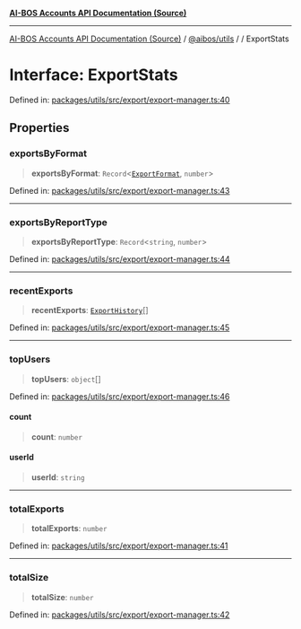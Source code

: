 [**AI-BOS Accounts API Documentation (Source)**](../../../README.md)

***

[AI-BOS Accounts API Documentation (Source)](../../../README.md) / [@aibos/utils](../README.md) / [](../README.md) / ExportStats

# Interface: ExportStats

Defined in: [packages/utils/src/export/export-manager.ts:40](https://github.com/pohlai88/accounts/blob/48103fb36d28b2b9bfb33472b6de2f719773cde9/packages/utils/src/export/export-manager.ts#L40)

## Properties

### exportsByFormat

> **exportsByFormat**: `Record`\<[`ExportFormat`](../enumerations/ExportFormat.md), `number`\>

Defined in: [packages/utils/src/export/export-manager.ts:43](https://github.com/pohlai88/accounts/blob/48103fb36d28b2b9bfb33472b6de2f719773cde9/packages/utils/src/export/export-manager.ts#L43)

***

### exportsByReportType

> **exportsByReportType**: `Record`\<`string`, `number`\>

Defined in: [packages/utils/src/export/export-manager.ts:44](https://github.com/pohlai88/accounts/blob/48103fb36d28b2b9bfb33472b6de2f719773cde9/packages/utils/src/export/export-manager.ts#L44)

***

### recentExports

> **recentExports**: [`ExportHistory`](ExportHistory.md)[]

Defined in: [packages/utils/src/export/export-manager.ts:45](https://github.com/pohlai88/accounts/blob/48103fb36d28b2b9bfb33472b6de2f719773cde9/packages/utils/src/export/export-manager.ts#L45)

***

### topUsers

> **topUsers**: `object`[]

Defined in: [packages/utils/src/export/export-manager.ts:46](https://github.com/pohlai88/accounts/blob/48103fb36d28b2b9bfb33472b6de2f719773cde9/packages/utils/src/export/export-manager.ts#L46)

#### count

> **count**: `number`

#### userId

> **userId**: `string`

***

### totalExports

> **totalExports**: `number`

Defined in: [packages/utils/src/export/export-manager.ts:41](https://github.com/pohlai88/accounts/blob/48103fb36d28b2b9bfb33472b6de2f719773cde9/packages/utils/src/export/export-manager.ts#L41)

***

### totalSize

> **totalSize**: `number`

Defined in: [packages/utils/src/export/export-manager.ts:42](https://github.com/pohlai88/accounts/blob/48103fb36d28b2b9bfb33472b6de2f719773cde9/packages/utils/src/export/export-manager.ts#L42)
